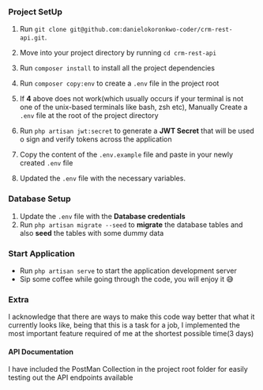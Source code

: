 ### Project SetUp

1. Run `git clone git@github.com:danielokoronkwo-coder/crm-rest-api.git`.
2. Move into your project directory by running `cd crm-rest-api`
3. Run `composer install` to install all the project dependencies
4. Run `composer copy:env` to create a `.env` file in the project root
5. If **4** above does not work(which usually occurs if your terminal is not one of the unix-based terminals like bash, zsh etc), Manually Create a `.env` file at the root of the project directory
6. Run `php artisan jwt:secret` to generate a **JWT Secret** that will be used o sign and verify tokens across the application

7. Copy the content of the `.env.example` file and paste in your newly created `.env` file
8. Updated the `.env` file with the necessary variables.

### Database Setup

1. Update the `.env` file with the **Database credentials**
2. Run `php artisan migrate --seed` to **migrate** the database tables and also **seed** the tables with some dummy data

### Start Application
- Run `php artisan serve` to start the application development server
- Sip some coffee while going through the code, you will enjoy it :sweat_smile:

### Extra

I acknowledge that there are ways to make this code way better that what it currently looks like, being that this is a task for a job, I implemented the most important feature required of me at the shortest possible time(3 days)

#### API Documentation
I have included the PostMan Collection in the project root folder for easily testing out the API endpoints available